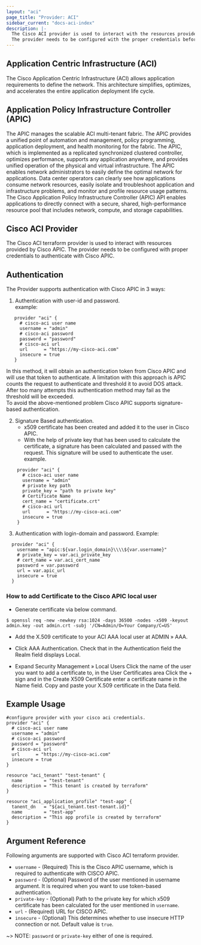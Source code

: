 ```yaml
---
layout: "aci"
page_title: "Provider: ACI"
sidebar_current: "docs-aci-index"
description: |-
  The Cisco ACI provider is used to interact with the resources provided by Cisco APIC.
  The provider needs to be configured with the proper credentials before it can be used.
---
```


Application Centric Infrastructure (ACI)
-----------------------------------------  
The Cisco Application Centric Infrastructure (ACI) allows application requirements to define the network. This architecture simplifies, optimizes, and accelerates the entire application deployment life cycle.  

Application Policy Infrastructure Controller (APIC)
--------------------------------------------------
The APIC manages the scalable ACI multi-tenant fabric. The APIC provides a unified point of automation and management, policy programming, application deployment, and health monitoring for the fabric. The APIC, which is implemented as a replicated synchronized clustered controller, optimizes performance, supports any application anywhere, and provides unified operation of the physical and virtual infrastructure.
The APIC enables network administrators to easily define the optimal network for applications. Data center operators can clearly see how applications consume network resources, easily isolate and troubleshoot application and infrastructure problems, and monitor and profile resource usage patterns.
The Cisco Application Policy Infrastructure Controller (APIC) API enables applications to directly connect with a secure, shared, high-performance resource pool that includes network, compute, and storage capabilities.

Cisco ACI Provider
------------
The Cisco ACI terraform provider is used to interact with resources provided by Cisco APIC. The provider needs to be configured with proper credentials to authenticate with Cisco APIC.

Authentication
--------------
The Provider supports authentication with Cisco APIC in 3 ways:  

 1. Authentication with user-id and password.  
 example:  

 ```hcl
    provider "aci" {
      # cisco-aci user name
      username = "admin"
      # cisco-aci password
      password = "password"
      # cisco-aci url
      url      = "https://my-cisco-aci.com"
      insecure = true
    }
 ```

 In this method, it will obtain an authentication token from Cisco APIC and will use that token to authenticate. A limitation with this approach is APIC counts the request to authenticate and threshold it to avoid DOS attack. After too many attempts this authentication method may fail as the threshold will be exceeded.  
 To avoid the above-mentioned problem Cisco APIC supports signature-based authentication.  

 2. Signature Based authentication.  
    * x509 certificate has been created and added it to the user in Cisco APIC.
    * With the help of private key that has been used to calculate the certificate, a signature has been calculated and passed with the request. This signature will be used to authenticate the user.  
    example.  

```
    provider "aci" {
      # cisco-aci user name
      username = "admin"
      # private key path
      private_key = "path to private key"
      # Certificate Name
      cert_name = "certificate.crt"
      # cisco-aci url
      url      = "https://my-cisco-aci.com"
      insecure = true
    }
```

  3. Authentication with login-domain and password.
  Example:

  ```hcl
    provider "aci" {
      username = "apic:${var.login_domain}\\\\${var.username}"
      # private_key = var.aci_private_key
      # cert_name = var.aci_cert_name
      password = var.password
      url = var.apic_url
      insecure = true
    }
  ```

### How to add Certificate to the Cisco APIC local user ###

* Generate certificate via below command.

```shell
$ openssl req -new -newkey rsa:1024 -days 36500 -nodes -x509 -keyout admin.key -out admin.crt -subj '/CN=Admin/O=Your Company/C=US'
```

* Add the X.509 certificate to your ACI AAA local user at ADMIN » AAA.

* Click AAA Authentication. Check that in the Authentication field the Realm field displays Local.

* Expand Security Management » Local Users
Click the name of the user you want to add a certificate to, in the User Certificates area
Click the + sign and in the Create X509 Certificate enter a certificate name in the Name field. Copy and paste your X.509 certificate in the Data field.


Example Usage
------------
```hcl
#configure provider with your cisco aci credentials.
provider "aci" {
  # cisco-aci user name
  username = "admin"
  # cisco-aci password
  password = "password"
  # cisco-aci url
  url      = "https://my-cisco-aci.com"
  insecure = true
}

resource "aci_tenant" "test-tenant" {
  name        = "test-tenant"
  description = "This tenant is created by terraform"
}

resource "aci_application_profile" "test-app" {
  tanent_dn   = "${aci_tenant.test-tenant.id}"
  name        = "test-app"
  description = "This app profile is created by terraform"
}
```

Argument Reference
------------------
Following arguments are supported with Cisco ACI terraform provider.

 * `username` - (Required) This is the Cisco APIC username, which is required to authenticate with CISCO APIC.
 * `password` - (Optional) Password of the user mentioned in username argument. It is required when you want to use token-based authentication.
 * `private-key` - (Optional) Path to the private key for which x509 certificate has been calculated for the user mentioned in `username`.
 * `url` - (Required) URL for CISCO APIC.
 * `insecure` - (Optional) This determines whether to use insecure HTTP connection or not. Default value is `true`.  

~> NOTE: `password` or `private-key` either of one is required.
